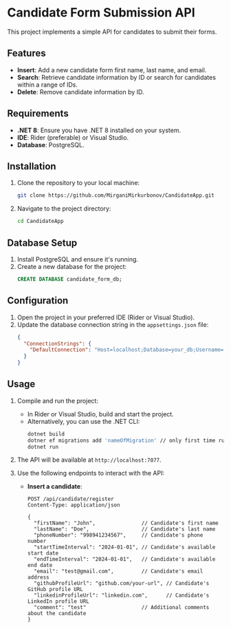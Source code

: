 # Candidate Form Submission API

This project implements a simple API for candidates to submit their forms.
## Features

- **Insert**: Add a new candidate form first name, last name, and email.
- **Search**: Retrieve candidate information by ID or search for candidates within a range of IDs.
- **Delete**: Remove candidate information by ID.

## Requirements

- **.NET 8**: Ensure you have .NET 8 installed on your system.
- **IDE**: Rider (preferable) or Visual Studio.
- **Database**: PostgreSQL.

## Installation

1. Clone the repository to your local machine:
    ```sh
    git clone https://github.com/MirganiMirkurbonov/CandidateApp.git
    ```
2. Navigate to the project directory:
    ```sh
    cd CandidateApp
    ```

## Database Setup

1. Install PostgreSQL and ensure it's running.
2. Create a new database for the project:
    ```sql
    CREATE DATABASE candidate_form_db;
    ```
## Configuration

1. Open the project in your preferred IDE (Rider or Visual Studio).
2. Update the database connection string in the `appsettings.json` file:
    ```json
    {
      "ConnectionStrings": {
        "DefaultConnection": "Host=localhost;Database=your_db;Username=your_username;Password=your_password"
      }
    }
    ```

## Usage

1. Compile and run the project:
    - In Rider or Visual Studio, build and start the project.
    - Alternatively, you can use the .NET CLI:
      ```sh
      dotnet build
      dotner ef migrations add 'nameOfMigration' // only first time runnning
      dotnet run
      ```

2. The API will be available at `http://localhost:7077`.

3. Use the following endpoints to interact with the API:

    - **Insert a candidate**:
        ```http
        POST /api/candidate/register
        Content-Type: application/json

        {
          "firstName": "John",               // Candidate's first name
          "lastName": "Doe",                 // Candidate's last name
          "phoneNumber": "998941234567",     // Candidate's phone number
          "startTimeInterval": "2024-01-01", // Candidate's available start date
          "endTimeInterval": "2024-01-01",   // Candidate's available end date
          "email": "test@gmail.com",         // Candidate's email address
          "githubProfileUrl": "github.com/your-url", // Candidate's GitHub profile URL
          "linkedinProfileUrl": "linkedin.com",      // Candidate's LinkedIn profile URL
          "comment": "test"                  // Additional comments about the candidate
        }
        ```
